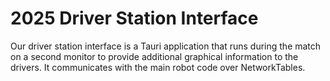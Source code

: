 # 2025 Driver Station Interface

Our driver station interface is a Tauri application that runs during the match on a second monitor to provide additional graphical information to the drivers. It communicates with the main robot code over NetworkTables.